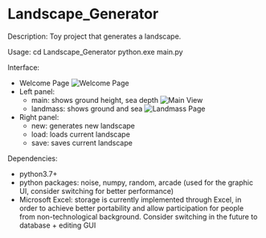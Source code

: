 # Landscape_Generator
Description: 
Toy project that generates a landscape. 

Usage: 
cd Landscape_Generator
python.exe main.py

Interface:
* Welcome Page
![Welcome Page](welcome_page.bmp)
* Left panel: 
  * main: shows ground height, sea depth
  ![Main View](main.bmp)
  * landmass: shows ground and sea
  ![Landmass Page](landmass.bmp)
* Right panel:
  * new: generates new landscape
  * load: loads current landscape
  * save: saves current landscape

Dependencies: 
* python3.7+
* python packages: noise, numpy, random, arcade (used for the graphic UI, consider switching for better performance)
* Microsoft Excel: storage is currently implemented through Excel, in order to achieve better portability and allow participation for people from non-technological background. Consider switching in the future to database + editing GUI
